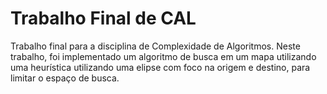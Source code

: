 # Trabalho Final de CAL

Trabalho final para a disciplina de Complexidade de Algoritmos. Neste trabalho, foi implementado um algoritmo de busca em um mapa utilizando uma heurística utilizando uma elipse com foco na origem e destino, para limitar o espaço de busca.